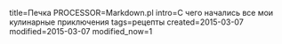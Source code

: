 title=Печка
PROCESSOR=Markdown.pl
intro=С чего начались все мои кулинарные приключения
tags=рецепты
created=2015-03-07
modified=2015-03-07
modified_now=1

<div>
<!-- album begin -->
<script>comments={ //you can edit comments below, but please don't change this line
'DSC_0323.JPG': {'en':'',
                 'ru':''},
'DSC_0324.JPG': {'en':'',
                 'ru':''},
'DSC_0325.JPG': {'en':'',
                 'ru':''},
'DSC_0326.JPG': {'en':'',
                 'ru':''},
'DSC_0328.JPG': {'en':'',
                 'ru':''},
'DSC_0332.JPG': {'en':'',
                 'ru':''},
}</script> <!-- please don't change this line or anything below -->
<style>.thumbnails a{background: url('печка.jpg'); width:100px; height:100px}</style>
<div class="viewer" style="display: none"><span></span><img></div>
<div class="text"></div>
<div class="thumbnails">
<a href="печка/DSC_0323.JPG" style="background-position: 0 -0px"></a>
<a href="печка/DSC_0324.JPG" style="background-position: 0 -100px"></a>
<a href="печка/DSC_0325.JPG" style="background-position: 0 -200px"></a>
<a href="печка/DSC_0326.JPG" style="background-position: 0 -300px"></a>
<a href="печка/DSC_0328.JPG" style="background-position: 0 -400px"></a>
<a href="печка/DSC_0332.JPG" style="background-position: 0 -500px"></a>
</div> <!-- thumbnails -->
<script src="/photos/album.js"></script>
<!-- album end -->
</div>
